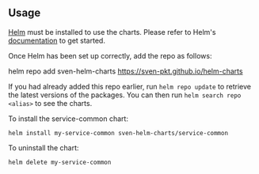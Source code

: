 ## Usage

[Helm](https://helm.sh) must be installed to use the charts.  Please refer to
Helm's [documentation](https://helm.sh/docs) to get started.

Once Helm has been set up correctly, add the repo as follows:

  helm repo add sven-helm-charts https://sven-pkt.github.io/helm-charts

If you had already added this repo earlier, run `helm repo update` to retrieve
the latest versions of the packages.  You can then run `helm search repo
<alias>` to see the charts.

To install the service-common chart:

    helm install my-service-common sven-helm-charts/service-common

To uninstall the chart:

    helm delete my-service-common

